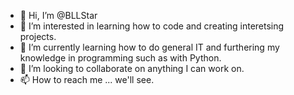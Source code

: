 - 👋 Hi, I’m @BLLStar
- 👀 I’m interested in learning how to code and creating interetsing projects.
- 🌱 I’m currently learning how to do general IT and furthering my knowledge in programming such as with Python.
- 💞️ I’m looking to collaborate on anything I can work on.
- 📫 How to reach me ... we'll see.

<!---
BLLStar/BLLStar is a ✨ special ✨ repository because its `README.md` (this file) appears on your GitHub profile.
You can click the Preview link to take a look at your changes.
--->
